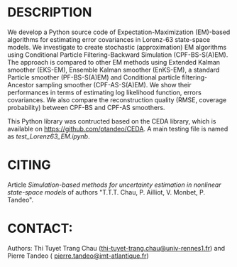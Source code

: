# DESCRIPTION

We develop a Python source code of Expectation-Maximization (EM)-based algorithms for estimating error covariances in Lorenz-63 state-space models. We investigate to create stochastic (approximation) EM algorithms using Conditional Particle Filtering-Backward Simulation (CPF-BS-S(A)EM). The approach is compared to other EM methods using Extended Kalman smoother (EKS-EM), Ensemble Kalman smoother (EnKS-EM), a standard Particle smoother (PF-BS-S(A)EM) and Conditional particle filtering-Ancestor sampling smoother (CPF-AS-S(A)EM). We show their performances in terms of estimating log likelihood function, errors covariances. We also compare the reconstruction quality (RMSE, coverage probability) between CPF-BS and CPF-AS smoothers.

This Python library was contructed based on the CEDA library, which is available on https://github.com/ptandeo/CEDA. A main testing file is named as *test_Lorenz63_EM.ipynb*. 

# CITING
Article *Simulation-based methods for uncertainty estimation in nonlinear state-space models* of authors "T.T.T. Chau, P. Ailliot, V. Monbet, P. Tandeo".

# CONTACT:
Authors: Thi Tuyet Trang Chau (thi-tuyet-trang.chau@univ-rennes1.fr) and Pierre Tandeo ( pierre.tandeo@imt-atlantique.fr)
